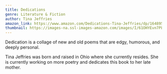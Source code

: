 ```yaml
---
title: Dedications
genre: Literature & Fiction
author: Tina Jeffries
amazon_link: https://www.amazon.com/Dedications-Tina-Jeffries/dp/1648956653/ref=sr_1_1?crid=ZY5KR21MAV92&keywords=9781648956652&qid=1643095591&sprefix=9781648956652%2Caps%2C257&sr=8-1
thumbnail: https://images-na.ssl-images-amazon.com/images/I/61OHYEvn7PL.jpg
---
```

Dedication is a collage of new and old poems that are edgy, humorous, and deeply personal.

Tina Jeffries was born and raised in Ohio where she currently resides. She is currently working on more poetry and dedicates this book to her late mother.